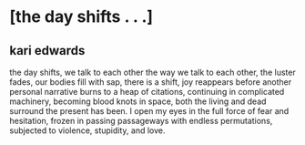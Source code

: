 # [the day shifts . . .]
## kari edwards
the day shifts, we talk to each other the way we talk to each other, the
luster fades, our bodies fill with sap, there is a shift, joy reappears before
another personal narrative burns to a heap of citations, continuing in
complicated machinery, becoming blood knots in space, both the living and dead
surround the present has been. I open my eyes in the full force of fear and
hesitation, frozen in passing passageways with endless permutations, subjected
to violence, stupidity, and love.